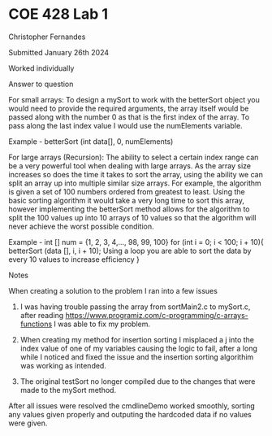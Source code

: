 # COE 428 Lab 1

Christopher Fernandes

Submitted January 26th 2024

Worked individually

Answer to question

For small arrays: To design a mySort to work with the betterSort object you would need to provide the required arguments, the array itself would be passed along with the number 0 as that is the first index of the array. To pass along the last index value I would use the numElements variable.

Example - betterSort (int data[], 0, numElements)

For large arrays (Recursion): The ability to select a certain index range can be a very powerful tool when dealing with large arrays. As the array size increases so does the time it takes to sort the array, using the ability we can split an array up into multiple similar size arrays. For example, the algorithm is given a set of 100 numbers ordered from greatest to least. Using the basic sorting algorithm it would take a very long time to sort this array, however implementing the betterSort method allows for the algorithm to split the 100 values up into 10 arrays of 10 values so that the algorithm will never achieve the worst possible condition.

Example - int [] num = {1, 2, 3, 4,..., 98, 99, 100}
for (int i = 0; i < 100; i + 10){
	betterSort (data [], i, i + 10); Using a loop you are able to sort the data by every 10 values to increase efficiency
}

Notes

When creating a solution to the problem I ran into a few issues

1. I was having trouble passing the array from sortMain2.c to mySort.c, after reading https://www.programiz.com/c-programming/c-arrays-functions I was able to fix my problem.

2. When creating my method for insertion sorting I misplaced a j into the index value of one of my variables causing the logic to fail, after a long while I noticed and fixed the issue and the insertion sorting algorithim was working as intended.

3. The original testSort no longer compiled due to the changes that were made to the mySort method.

After all issues were resolved the cmdlineDemo worked smoothly, sorting any values given properly and outputing the hardcoded data if no values were given.
